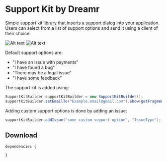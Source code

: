 Support Kit by Dreamr
=====================

Simple support kit library that inserts a support dialog into your application. Users can select from a list of support options and send it using a client of their choice.

![Alt text](https://github.com/dreamr-uk/SupportKit-Android/blob/staging/gitsite/support1.png)
![Alt text](https://github.com/dreamr-uk/SupportKit-Android/blob/staging/gitsite/support2.png)

Default support options are:
* "I have an issue with payments"
* "I have found a bug"
* "There may be a legal issue"
* "I have some feedback"

The support kit is added using:

```java
SupportKitBuilder supportKitBuilder = new SupportKitBuilder();
supportKitBuilder.setEmailTo("Example.email@gmail.com").show(getFragmentManager());
```

Adding custom support options is done by adding an issue:
```java
supportKitBuilder.addIssue("some custom support option", "IssueType");
```

Download
--------
```
dependencies {
    
}
```
